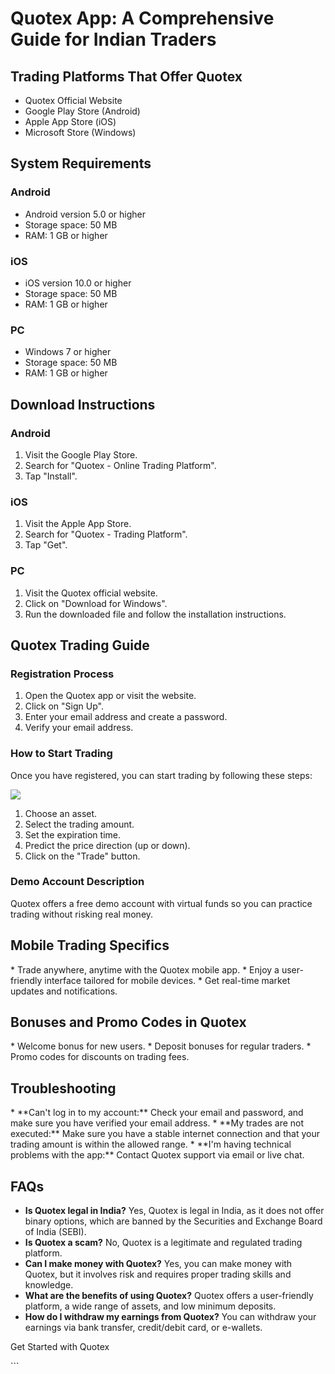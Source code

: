 # Quotex App: A Comprehensive Guide for Indian Traders

## Trading Platforms That Offer Quotex

-   Quotex Official Website
-   Google Play Store (Android)
-   Apple App Store (iOS)
-   Microsoft Store (Windows)

## System Requirements

### Android

-   Android version 5.0 or higher
-   Storage space: 50 MB
-   RAM: 1 GB or higher

### iOS

-   iOS version 10.0 or higher
-   Storage space: 50 MB
-   RAM: 1 GB or higher

### PC

-   Windows 7 or higher
-   Storage space: 50 MB
-   RAM: 1 GB or higher

## Download Instructions

### Android

1.  Visit the Google Play Store.
2.  Search for "Quotex - Online Trading Platform".
3.  Tap "Install".

### iOS

1.  Visit the Apple App Store.
2.  Search for "Quotex - Trading Platform".
3.  Tap "Get".

### PC

1.  Visit the Quotex official website.
2.  Click on "Download for Windows".
3.  Run the downloaded file and follow the installation instructions.

## Quotex Trading Guide

### Registration Process

1.  Open the Quotex app or visit the website.
2.  Click on "Sign Up".
3.  Enter your email address and create a password.
4.  Verify your email address.

### How to Start Trading

Once you have registered, you can start trading by following these
steps:

[![](https://static.quotex.io/files/1_en/300_250.jpg)](https://traff.sbs/brokerqxsignupf)

1.  Choose an asset.
2.  Select the trading amount.
3.  Set the expiration time.
4.  Predict the price direction (up or down).
5.  Click on the "Trade" button.

### Demo Account Description

Quotex offers a free demo account with virtual funds so you can practice
trading without risking real money.

## Mobile Trading Specifics

\* Trade anywhere, anytime with the Quotex mobile app. \* Enjoy a
user-friendly interface tailored for mobile devices. \* Get real-time
market updates and notifications.

## Bonuses and Promo Codes in Quotex

\* Welcome bonus for new users. \* Deposit bonuses for regular traders.
\* Promo codes for discounts on trading fees.

## Troubleshooting

\* \*\*Can\'t log in to my account:\*\* Check your email and password,
and make sure you have verified your email address. \* \*\*My trades are
not executed:\*\* Make sure you have a stable internet connection and
that your trading amount is within the allowed range. \* \*\*I\'m having
technical problems with the app:\*\* Contact Quotex support via email or
live chat.

## FAQs

-   **Is Quotex legal in India?** Yes, Quotex is legal in India, as it
    does not offer binary options, which are banned by the Securities
    and Exchange Board of India (SEBI).
-   **Is Quotex a scam?** No, Quotex is a legitimate and regulated
    trading platform.
-   **Can I make money with Quotex?** Yes, you can make money with
    Quotex, but it involves risk and requires proper trading skills and
    knowledge.
-   **What are the benefits of using Quotex?** Quotex offers a
    user-friendly platform, a wide range of assets, and low minimum
    deposits.
-   **How do I withdraw my earnings from Quotex?** You can withdraw your
    earnings via bank transfer, credit/debit card, or e-wallets.

Get Started with Quotex

\`\`\`


